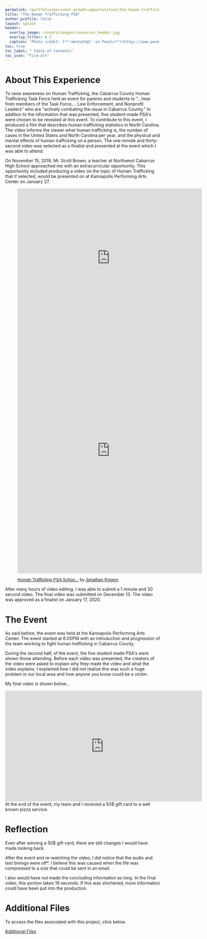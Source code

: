 ```yaml
---
permalink: /portfolio/personal-growth-opportunities/the-human-trafficking-psa
title: "The Human Trafficking PSA"
author_profile: false
layout: splash
header:
  overlay_image: /assets/images/resources_header.jpg 
  overlay_filter: 0.5
  caption: "Photo credit: [**'mentatdgt' on Pexels**](https://www.pexels.com/photo/white-wooden-bookshelves-1319855/)"
toc: true
toc_label: " Table of Contents"
toc_icon: "file-alt"
---
```

# About This Experience
To raise awareness on Human Trafficking, the Cabarrus County Human Trafficking Task Force held an event for parents and students to "...hear from members of the Task Force,... Law Enforcement, and Nonprofit Leaders" who are "actively combating the issue in Cabarrus County." In addition to the information that was presented, five student-made PSA's were chosen to be revealed at this event. To contribute to this event, I produced a film that describes human trafficking statistics in North Carolina. The video informs the viewer what human trafficking is, the number of cases in the United States and North Carolina per year, and the physical and mental effects of human trafficking on a person. The one minute and thirty-second video was selected as a finalist and presented at the event which I was able to attend.

On November 15, 2019, Mr. Scott Brown, a teacher at Northwest Cabarrus High School approached me with an extracurricular opportunity. This opportunity included producing a video on the topic of Human Trafficking that if selected, would be presented on at Kannapolis Performing Arts Center on January 27.





<figure class="half">
    <iframe src="https://www.google.com/maps/embed?pb=!1m14!1m8!1m3!1d12993.344022488955!2d-80.618658!3d35.495969!3m2!1i1024!2i768!4f13.1!3m3!1m2!1s0x0%3A0xe44e009230f5af51!2sA.%20L.%20Brown%20High%20School!5e0!3m2!1sen!2sus!4v1616466298853!5m2!1sen!2sus" width="600" height="450" style="border:0;" allowfullscreen="" loading="lazy"></iframe>
    <iframe class="scribd_iframe_embed" title="Human Trafficking PSA School Info Packet" src="https://www.scribd.com/embeds/453218692/content?start_page=1&view_mode=scroll&access_key=key-vlEB4kfo1pcWIEuKYPKn" tabindex="0" data-auto-height="false" data-aspect-ratio="0.7729220222793488" scrolling="no" width="600" height="800" frameborder="0"></iframe><p  style="   margin: 12px auto 6px auto;   font-family: Helvetica,Arial,Sans-serif;   font-style: normal;   font-variant: normal;   font-weight: normal;   font-size: 14px;   line-height: normal;   font-size-adjust: none;   font-stretch: normal;   -x-system-font: none;   display: block;"   ><a title="View Human Trafficking PSA School Info Packet on Scribd" href="https://www.scribd.com/document/453218692/Human-Trafficking-PSA-School-Info-Packet#from_embed"  style="text-decoration: underline;">Human Trafficking PSA Schoo...</a> by <a title="View Jonathan Rogers's profile on Scribd" href="https://www.scribd.com/user/504753086/Jonathan-Rogers#from_embed"  style="text-decoration: underline;">Jonathan Rogers</a></p>
</figure>

After many hours of video editing. I was able to submit a 1 minute and 30 second video. The final video was submitted on December 13. The video was approved as a finalist on January 17, 2020.

# The Event
As said before, the event was held at the Kannapolis Performing Arts Center. The event started at 6:00PM with an introduction and progression of the team working to fight human trafficking in Cabarrus County.

During the second half, of the event, the five student made PSA's were shown those attending. Before each video was presented, the creators of the video were asked to explain why they made the video and what the video explains. I explained how I did not realize this was such a huge problem in our local area and how anyone you know could be a victim.

My final video is shown below...
<iframe src="https://player.vimeo.com/video/387581730" width="640" height="360" frameborder="0" allow="autoplay; fullscreen; picture-in-picture" allowfullscreen></iframe>
At the end of the event, my team and I received a 50$ gift card to a well known pizza service.

# Reflection
Even after winning a 50$ gift card, there are still changes I would have made looking back.

After the event and re-watching the video, I did notice that the audio and text timings were off*. I believe this was caused when the file was compressed to a size that could be sent in an email.

I also would have not made the concluding information as long. In the final video, this portion takes 19 seconds. If this was shortened, more information could have been put into the production.

# Additional Files
To access the files associated with this project, click below.

<a href="https://cabarrusnck12-my.sharepoint.com/:f:/g/personal/jrogers4895_cabarrus_k12_nc_us/EqXtFe1ML2FBv23alUosy4sB0Qd7tO96VYJiv-6wnRuyqw?e=IbVxut" class="btn btn--inverse btn--x-large">Additional Files</a>